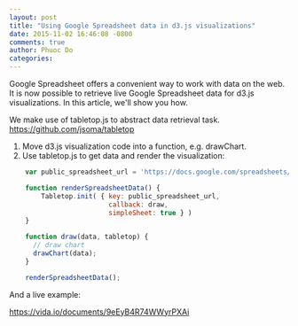 ```yaml
---
layout: post
title: "Using Google Spreadsheet data in d3.js visualizations"
date: 2015-11-02 16:46:08 -0800
comments: true
author: Phuoc Do
categories: 
---
```


Google Spreadsheet offers a convenient way to work with data on the web. It is now possible to retrieve live Google Spreadsheet data for d3.js visualizations. In this article, we'll show you how.

We make use of tabletop.js to abstract data retrieval task.
https://github.com/jsoma/tabletop

1. Move d3.js visualization code into a function, e.g. drawChart.
2. Use tabletop.js to get data and render the visualization:

```javascript
    var public_spreadsheet_url = 'https://docs.google.com/spreadsheets/d/1n-PIdnAJnxmHqVp_iE2g1k8UpPf-lEXLm_pu7zxuov4/pubhtml';

    function renderSpreadsheetData() {
        Tabletop.init( { key: public_spreadsheet_url,
                         callback: draw,
                         simpleSheet: true } )
    }

    function draw(data, tabletop) {
      // draw chart
      drawChart(data);
    }

    renderSpreadsheetData();
```

And a live example:

https://vida.io/documents/9eEyB4R74WWyrPXAi
